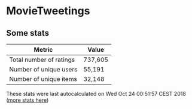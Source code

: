 # MovieTweetings
## Some stats

Metric | Value
--- | ---
Total number of ratings                 | 737,605
Number of unique users                  | 55,191
Number of unique items                  | 32,148
These stats were last autocalculated on Wed Oct 24 00:51:57 CEST 2018  ([more stats here](./stats.md))

